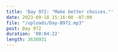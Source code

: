 ```yaml
---
title: 'Day 972: "Make better choices."'
date: 2023-09-18 15:16:00 -07:00
file: "/uploads/Day-B972.mp3"
post: Day 972
duration: '00:04:22'
length: 3638931
---
```



